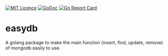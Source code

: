 [![MIT Licence](https://badges.frapsoft.com/os/mit/mit.svg?v=103)](https://opensource.org/licenses/mit-license.php)
[![GoDoc](https://godoc.org/github.com/FrozenKP/easydb?status.svg)](https://godoc.org/github.com/FrozenKP/easydb)
[![Go Report Card](https://goreportcard.com/badge/github.com/FrozenKP/easydb)](https://goreportcard.com/report/github.com/FrozenKP/easydb)

# easydb
A golang package to make the main function (insert, find, update, remove) of mongodb easily to use.
